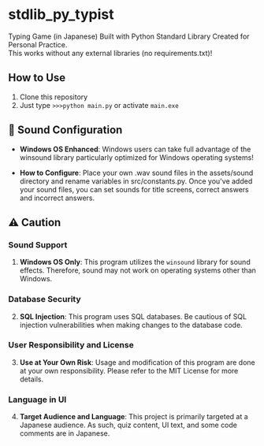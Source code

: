 # stdlib_py_typist
Typing Game (in Japanese) Built with Python Standard Library Created for Personal Practice.  
This works without any external libraries (no requirements.txt)!  

## How to Use
1. Clone this repository
2. Just type `>>>python main.py` or activate `main.exe`

## 🎵 Sound Configuration

- **Windows OS Enhanced**: Windows users can take full advantage of the winsound library particularly optimized for Windows operating systems!

- **How to Configure**: Place your own .wav sound files in the assets/sound directory and rename variables in src/constants.py. Once you've added your sound files, you can set sounds for title screens, correct answers and incorrect answers.

## ⚠️ Caution

### Sound Support

1. **Windows OS Only**: This program utilizes the `winsound` library for sound effects. Therefore, sound may not work on operating systems other than Windows.

### Database Security

2. **SQL Injection**: This program uses SQL databases. Be cautious of SQL injection vulnerabilities when making changes to the database code.

### User Responsibility and License

3. **Use at Your Own Risk**: Usage and modification of this program are done at your own responsibility. Please refer to the MIT License for more details.

### Language in UI

4. **Target Audience and Language**: This project is primarily targeted at a Japanese audience. As such, quiz content, UI text, and some code comments are in Japanese.


